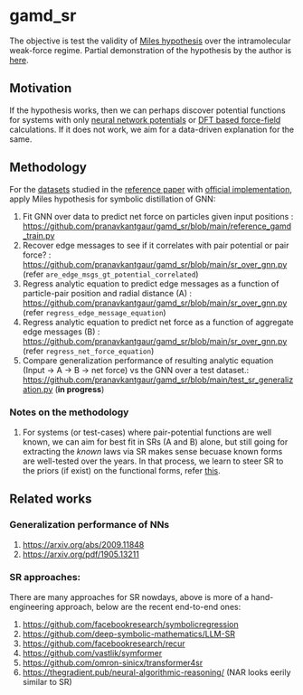 # gamd_sr
The objective is test the validity of [Miles hypothesis](https://arxiv.org/abs/2006.11287) over the intramolecular weak-force regime. Partial demonstration of the hypothesis by the author is [here](https://colab.research.google.com/github/MilesCranmer/symbolic_deep_learning/blob/master/GN_Demo_Colab.ipynb).

## Motivation
If the hypothesis works, then we can perhaps discover potential functions for systems with only [neural network potentials](https://github.com/torchmd/torchmd-net) or [DFT based force-field](https://www.pnas.org/content/113/30/8368.short) calculations. If it does not work, we aim for a data-driven explanation for the same.


## Methodology
For the [datasets](https://github.com/BaratiLab/GAMD?tab=readme-ov-file#data-generation) studied in the [reference paper](https://arxiv.org/abs/2112.03383) with [official implementation](https://github.com/BaratiLab/GAMD), apply Miles hypothesis for symbolic distillation of GNN:
1. Fit GNN over data to predict net force on particles given input positions : https://github.com/pranavkantgaur/gamd_sr/blob/main/reference_gamd_train.py
2. Recover edge messages to see if it correlates with pair potential or pair force? : https://github.com/pranavkantgaur/gamd_sr/blob/main/sr_over_gnn.py (refer `are_edge_msgs_gt_potential_correlated`)
3. Regress analytic equation to predict edge messages as a function of particle-pair position and radial distance (A) : https://github.com/pranavkantgaur/gamd_sr/blob/main/sr_over_gnn.py (refer `regress_edge_message_equation`)
4. Regress analytic equation to predict net force as a function of aggregate edge messages (B) : https://github.com/pranavkantgaur/gamd_sr/blob/main/sr_over_gnn.py (refer `regress_net_force_equation`)
5. Compare generalization performance of resulting analytic equation (Input -> A -> B -> net force) vs the GNN over a test dataset.: https://github.com/pranavkantgaur/gamd_sr/blob/main/test_sr_generalization.py (**in progress**)

### Notes on the methodology
1. For systems (or test-cases) where pair-potential functions are well known, we can aim for best fit in SRs (A and B) alone, but still going for extracting the _known_ laws via SR makes sense becuase known forms are well-tested over the years. In that process, we learn to steer SR to the priors (if exist) on the functional forms, refer [this](https://github.com/MilesCranmer/PySR/issues/285).

## Related works
### Generalization performance of NNs
1. https://arxiv.org/abs/2009.11848
2. https://arxiv.org/pdf/1905.13211

### SR approaches:
There are many approaches for SR nowdays, above is more of a hand-engineering approach, below are the recent end-to-end ones:
1. https://github.com/facebookresearch/symbolicregression
2. https://github.com/deep-symbolic-mathematics/LLM-SR
3. https://github.com/facebookresearch/recur
4. https://github.com/vastlik/symformer
5. https://github.com/omron-sinicx/transformer4sr
6. https://thegradient.pub/neural-algorithmic-reasoning/ (NAR looks eerily similar to SR)
